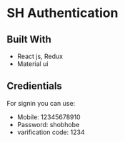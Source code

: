 # SH Authentication

## Built With

* React js, Redux
* Material ui

## Credientials 
For signin you can use: 

* Mobile: 12345678910
* Password: shobhobe
* varification code: 1234